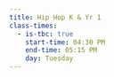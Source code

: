 ```yaml
---
title: Hip Hop K & Yr 1
class-times:
  - is-tbc: true
    start-time: 04:30 PM
    end-time: 05:15 PM
    day: Tuesday
---
```

